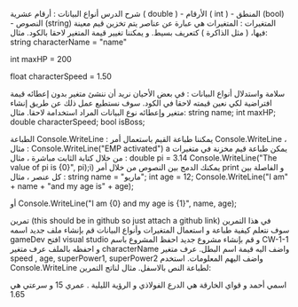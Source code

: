 
شرح الدرس
أنواع البيانات : أرقام عشرية ( double ) - الأرقام ( int ) - المنطق (bool) - النصوص (string)
المتغيرات : المتغيرات هي عبارة عن عناصر يتم تخزين قيم معينة فيها،  ( مثل الذاكرة ) كتعريف بسيط. و يمكننا تغيير قيمة المتغير لاحقا بالكود. 
مثال: 
string characterName = "name"


int maxHP = 200


float characterSpeed = 1.50


سلامة واستدلال أنواع البيانات : في بعض الأحيان نريد أن ننشئ متغير بدون إعطائه  قيمة افتراضية لكي نعين قيمته لاحقا في الكود. سوف نستطيع عمل ذلك عن طريق إنشاء متغير وإعطائه نوع البيانات المراد استخدامة لاحقا.
مثال: 
string name;
int maxHP;
double characterSpeed;
bool isBoss;

الطباعة Console.WriteLine : 
يمكننا طباعة القيم باستعمال أمر Console.WriteLine ، مثال : 
Console.WriteLine("EMP activated") a
يمكن طباعة قيم مخزنة في متغيرات من خلال كتابة الثابت مباشرة ، مثال : 
double pi = 3.14 
Console.WriteLine("The value of pi is {0}", pi);i)
يمكنك الدمج بين النصوص من خلال أمر print و الفاصلة بين كل عنصر  ، مثال :
string name = "ماريو";
int age = 12;
Console.WriteLine("I am" + name + "and my age is" + age);

أو
Console.WriteLine("I am {0} and my age is {1}", name, age);



تمرين (this should be in github so just attach a github link)
في هذا التمرين سوف نتعلم كيفية طباعة و استعمال المتغيرات وأنواع البيانات
قم بإنشاء ملف جديد اسمه gameDev 
افتح visual studio و قم بإنشاء مشروع جديد 
احفظ المشروع باسم CW-1-1 و احفظه بالملف
عرف متغير characterName واضف اليه قيمة اسم البطل. 
 عرف متغير speed , age, superPower1, superPower2 واضف اليهم المعلومات.
استخدم Console.WriteLine لطباعة النص بالاسفل.
مثال لناتج التمرين:

اسمي أحمد و قواي الخارقة هي الدرع الفولاذي و الرؤية الليلية . عمري 15 و سرعتي هي 1.65


